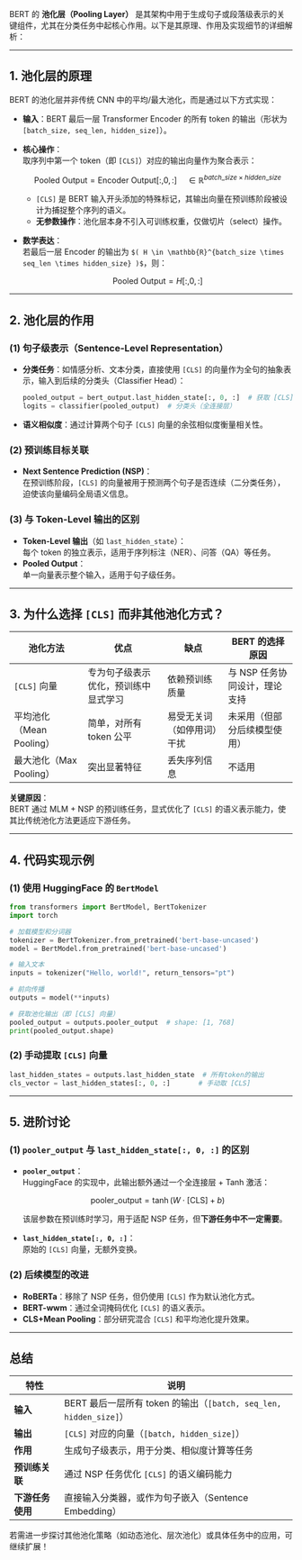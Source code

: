 BERT 的 **池化层（Pooling Layer）** 是其架构中用于生成句子或段落级表示的关键组件，尤其在分类任务中起核心作用。以下是其原理、作用及实现细节的详细解析：

***

## **1. 池化层的原理**

BERT 的池化层并非传统 CNN 中的平均/最大池化，而是通过以下方式实现：

*   **输入**：BERT 最后一层 Transformer Encoder 的所有 token 的输出（形状为 `[batch_size, seq_len, hidden_size]`）。

*   **核心操作**：\
    取序列中第一个 token（即 `[CLS]`）对应的输出向量作为聚合表示：
    ```math
    \text{Pooled Output} = \text{Encoder Output}[:, 0, :] \quad \in \mathbb{R}^{batch\_size \times hidden\_size}
    ```
    *   `[CLS]` 是 BERT 输入开头添加的特殊标记，其输出向量在预训练阶段被设计为捕捉整个序列的语义。
    *   **无参数操作**：池化层本身不引入可训练权重，仅做切片（select）操作。

*   **数学表达**：\
    若最后一层 Encoder 的输出为 `$( H \in \mathbb{R}^{batch_size \times seq_len \times hidden_size} )$`，则：
    ```math
    \text{Pooled Output} = H[:, 0, :]
    ```

***

## **2. 池化层的作用**

### **(1) 句子级表示（Sentence-Level Representation）**

*   **分类任务**：如情感分析、文本分类，直接使用 `[CLS]` 的向量作为全句的抽象表示，输入到后续的分类头（Classifier Head）：
    ```python
    pooled_output = bert_output.last_hidden_state[:, 0, :]  # 获取 [CLS] 向量
    logits = classifier(pooled_output)  # 分类头（全连接层）
    ```
*   **语义相似度**：通过计算两个句子 `[CLS]` 向量的余弦相似度衡量相关性。

### **(2) 预训练目标关联**

*   **Next Sentence Prediction (NSP)**：\
    在预训练阶段，`[CLS]` 的向量被用于预测两个句子是否连续（二分类任务），迫使该向量编码全局语义信息。

### **(3) 与 Token-Level 输出的区别**

*   **Token-Level 输出**（如 `last_hidden_state`）：\
    每个 token 的独立表示，适用于序列标注（NER）、问答（QA）等任务。
*   **Pooled Output**：\
    单一向量表示整个输入，适用于句子级任务。

***

## **3. 为什么选择 `[CLS]` 而非其他池化方式？**

| 池化方法               | 优点                 | 缺点            | BERT 的选择原因        |
| ------------------ | ------------------ | ------------- | ----------------- |
| `[CLS]` 向量         | 专为句子级表示优化，预训练中显式学习 | 依赖预训练质量       | 与 NSP 任务协同设计，理论支持 |
| 平均池化（Mean Pooling） | 简单，对所有 token 公平    | 易受无关词（如停用词）干扰 | 未采用（但部分后续模型使用）    |
| 最大池化（Max Pooling）  | 突出显著特征             | 丢失序列信息        | 不适用               |

**关键原因**：\
BERT 通过 MLM + NSP 的预训练任务，显式优化了 `[CLS]` 的语义表示能力，使其比传统池化方法更适应下游任务。

***

## **4. 代码实现示例**

### **(1) 使用 HuggingFace 的 `BertModel`**

```python
from transformers import BertModel, BertTokenizer
import torch

# 加载模型和分词器
tokenizer = BertTokenizer.from_pretrained('bert-base-uncased')
model = BertModel.from_pretrained('bert-base-uncased')

# 输入文本
inputs = tokenizer("Hello, world!", return_tensors="pt")

# 前向传播
outputs = model(**inputs)

# 获取池化输出（即 [CLS] 向量）
pooled_output = outputs.pooler_output  # shape: [1, 768]
print(pooled_output.shape)
```

### **(2) 手动提取 `[CLS]` 向量**

```python
last_hidden_states = outputs.last_hidden_state  # 所有token的输出
cls_vector = last_hidden_states[:, 0, :]       # 手动取 [CLS]
```

***

## **5. 进阶讨论**

### **(1) `pooler_output` 与 `last_hidden_state[:, 0, :]` 的区别**

*   **`pooler_output`**：\
    HuggingFace 的实现中，此输出额外通过一个全连接层 + Tanh 激活：
    ```math
    \text{pooler\_output} = \tanh(W \cdot \text{[CLS]} + b)
    ```
    该层参数在预训练时学习，用于适配 NSP 任务，但**下游任务中不一定需要**。

*   **`last_hidden_state[:, 0, :]`**：\
    原始的 `[CLS]` 向量，无额外变换。

### **(2) 后续模型的改进**

*   **RoBERTa**：移除了 NSP 任务，但仍使用 `[CLS]` 作为默认池化方式。
*   **BERT-wwm**：通过全词掩码优化 `[CLS]` 的语义表示。
*   **CLS+Mean Pooling**：部分研究混合 `[CLS]` 和平均池化提升效果。

***

## **总结**

| 特性         | 说明                                                     |
| ---------- | ------------------------------------------------------ |
| **输入**     | BERT 最后一层所有 token 的输出（`[batch, seq_len, hidden_size]`） |
| **输出**     | `[CLS]` 对应的向量（`[batch, hidden_size]`）                  |
| **作用**     | 生成句子级表示，用于分类、相似度计算等任务                                  |
| **预训练关联**  | 通过 NSP 任务优化 `[CLS]` 的语义编码能力                            |
| **下游任务使用** | 直接输入分类器，或作为句子嵌入（Sentence Embedding）                    |

若需进一步探讨其他池化策略（如动态池化、层次池化）或具体任务中的应用，可继续扩展！
